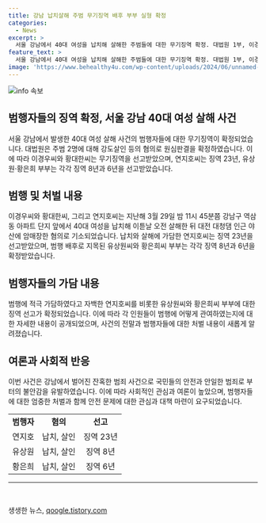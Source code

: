 ```yaml
---
title: 강남 납치살해 주범 무기징역 배후 부부 실형 확정
categories:
  - News
excerpt: >
  서울 강남에서 40대 여성을 납치해 살해한 주범들에 대한 무기징역 확정. 대법원 1부, 이경우와 황대한에 무기징역 선고 확정. 연지호는 징역 23년, 유상원·황은희 부부는 각각 징역 8년과 6년 확정. 지난해 3월, 강남구에서 범행 후 대전 대청댐 인근 야산에 암매장한 혐의로 기소.
feature_text: >
  서울 강남에서 40대 여성을 납치해 살해한 주범들에 대한 무기징역 확정. 대법원 1부, 이경우와 황대한에 무기징역 선고 확정. 연지호는 징역 23년, 유상원·황은희 부부는 각각 징역 8년과 6년 확정. 지난해 3월, 강남구에서 범행 후 대전 대청댐 인근 야산에 암매장한 혐의로 기소.
image: 'https://www.behealthy4u.com/wp-content/uploads/2024/06/unnamed-file.png'
---
```


<p><img src="https://www.behealthy4u.com/wp-content/uploads/2024/06/unnamed-file.png" alt="info 속보" /></p>

<h2>범행자들의 징역 확정, 서울 강남 40대 여성 살해 사건</h2>

<p data-ke-size="size16">서울 강남에서 발생한 40대 여성 살해 사건의 범행자들에 대한 무기징역이 확정되었습니다. 대법원은 주범 2명에 대해 강도살인 등의 혐의로 원심판결을 확정하였습니다. 이에 따라 이경우씨와 황대한씨는 무기징역을 선고받았으며, 연지호씨는 징역 23년, 유상원·황은희 부부는 각각 징역 8년과 6년을 선고받았습니다.</p>

<h2 data-ke-size="size26">범행 및 처벌 내용</h2>

<p data-ke-size="size16">이경우씨와 황대한씨, 그리고 연지호씨는 지난해 3월 29일 밤 11시 45분쯤 강남구 역삼동 아파트 단지 앞에서 40대 여성을 납치해 이튿날 오전 살해한 뒤 대전 대청댐 인근 야산에 암매장한 혐의로 기소되었습니다. 납치와 살해에 가담한 연지호씨는 징역 23년을 선고받았으며, 범행 배후로 지목된 유상원씨와 황은희씨 부부는 각각 징역 8년과 6년을 확정받았습니다.</p>

<h2 data-ke-size="size26">범행자들의 가담 내용</h2>

<p data-ke-size="size16">범행에 적극 가담하였다고 자백한 연지호씨를 비롯한 유상원씨와 황은희씨 부부에 대한 징역 선고가 확정되었습니다. 이에 따라 각 인원들이 범행에 어떻게 관여하였는지에 대한 자세한 내용이 공개되었으며, 사건의 전말과 범행자들에 대한 처벌 내용이 새롭게 알려졌습니다.</p>

<h2 data-ke-size="size26">여론과 사회적 반응</h2>

<p data-ke-size="size16">이번 사건은 강남에서 벌어진 잔혹한 범죄 사건으로 국민들의 안전과 안일한 범죄로 부터의 불안감을 유발하였습니다. 이에 따라 사회적인 관심과 여론이 높았으며, 범행자들에 대한 엄중한 처벌과 함께 안전 문제에 대한 관심과 대책 마련이 요구되었습니다.</p>

<table>
  <tbody>
    <tr>
      <td style="text-align: center; height: 17px;"><b>범행자</b></td>
      <td style="text-align: center; height: 17px;"><b>혐의</b></td>
      <td style="text-align: center; height: 17px;"><b>선고</b></td>
    </tr>
    <tr>
      <td style="text-align: center; height: 17px;">연지호</td>
      <td style="text-align: center; height: 17px;">납치, 살인</td>
      <td style="text-align: center; height: 17px;">징역 23년</td>
    </tr>
    <tr>
      <td style="text-align: center; height: 17px;">유상원</td>
      <td style="text-align: center; height: 17px;">납치, 살인</td>
      <td style="text-align: center; height: 17px;">징역 8년</td>
    </tr>
    <tr>
      <td style="text-align: center; height: 17px;">황은희</td>
      <td style="text-align: center; height: 17px;">납치, 살인</td>
      <td style="text-align: center; height: 17px;">징역 6년</td>
    </tr>
  </tbody>
</table>

<hr>

<p data-ke-size="size16">&nbsp;</p>
생생한 뉴스, <a href="https://qoogle.tistory.com" rel="dofollow">qoogle.tistory.com</a>


